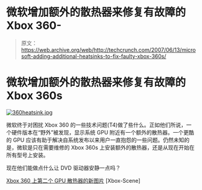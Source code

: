 # 微软增加额外的散热器来修复有故障的 Xbox 360-

> 原文：<https://web.archive.org/web/http://techcrunch.com/2007/06/13/microsoft-adding-additional-heatsinks-to-fix-faulty-xbox-360s/>

# 微软增加额外的散热器来修复有故障的 Xbox 360s

[![360heatsink.jpg](img/2a68c5598ef9ddba9bfef64791fc7299.png)](https://web.archive.org/web/20210121145749/http://old.crunchgear.com/wp-content/uploads/360heatsink.jpg "360heatsink.jpg")

微软终于对困扰 Xbox 360 的一些技术问题(T4)做了些什么。正如他们所说，一个硬件版本在“野外”被发现，显示系统 GPU 附近有一个额外的散热器。一个更酷的 GPU 应该有助于解决自系统发布以来用户一直抱怨的一些问题。仍然未知的是，微软是只在需要维修的 Xbox 360s 上安装额外的散热器，还是从现在开始在所有型号上安装。

现在他们能做点什么让 DVD 驱动器安静一点吗？

[Xbox 360 上第二个 GPU 散热器的新图片](https://web.archive.org/web/20210121145749/http://www.xbox-scene.com/xbox1data/sep/EElEZukFEleqkRrcnN.php) [Xbox-Scene]